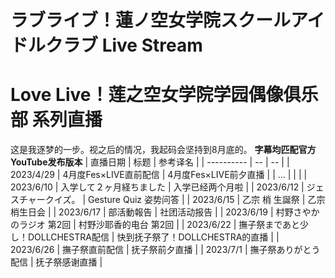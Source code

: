 # ラブライブ！蓮ノ空女学院スクールアイドルクラブ Live Stream
# Love Live！莲之空女学院学园偶像俱乐部 系列直播
这是我逐梦的一步。视之后的情况，我起码会坚持到8月底的。
**字幕均匹配官方YouTube发布版本**
| 直播日期 | 标题 | 参考译名 |
| ---------- | -- | -- |
| 2023/4/29 | 4月度Fes×LIVE直前配信 | 4月度Fes×LIVE前夕直播 |
| … | | |
| 2023/6/10 | 入学して２ヶ月経ちました | 入学已经两个月啦 |
| 2023/6/12 | ジェスチャークイズ。 | Gesture Quiz 姿势问答 |
| 2023/6/15 | 乙宗 梢 生誕祭 | 乙宗梢生日会 |
| 2023/6/17 | 部活動報告 | 社团活动报告 |
| 2023/6/19 | 村野さやかのラジオ 第2回 | 村野沙耶香的电台 第2回 |
| 2023/6/22 | 撫子祭まであと少し！DOLLCHESTRA配信 | 快到抚子祭了！DOLLCHESTRA的直播 |
| 2023/6/26 | 撫子祭直前配信 | 抚子祭前夕直播 |
| 2023/7/1 | 撫子祭ありがとう配信 | 抚子祭感谢直播 |

